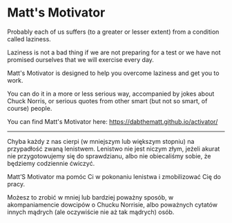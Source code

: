 # Matt's Motivator

Probably each of us suffers (to a greater or lesser extent) from a condition called laziness.

Laziness is not a bad thing if we are not preparing for a test or we have not promised ourselves that we will exercise every day.

Matt's Motivator is designed to help you overcome laziness and get you to work.

You can do it in a more or less serious way, accompanied by jokes about Chuck Norris, or serious quotes from other smart (but not so smart, of course) people.

You can find Matt's Motivator here: https://dabthematt.github.io/activator/

--------

Chyba każdy z nas cierpi (w mniejszym lub większym stopniu) na przypadłość zwaną lenistwem. 
Lenistwo nie jest niczym złym, jeżeli akurat nie przygotowujemy się do sprawdzianu, albo nie obiecaliśmy sobie, że będziemy codziennie ćwiczyć.

Matt’S Motivator ma pomóc Ci w pokonaniu lenistwa i zmobilizować Cię do pracy.

Możesz to zrobić w mniej lub bardziej poważny sposób, w akompaniamencie dowcipów o Chucku Norrisie, albo poważnych cytatów innych mądrych (ale oczywiście nie aż tak mądrych) osób.
